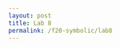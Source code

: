 ```yaml
---
layout: post
title: Lab 8
permalink: /f20-symbolic/lab8
---
```




<!-- ## Admin

## Intro

<span class="newthought">Start</span>

## Instructions -->
